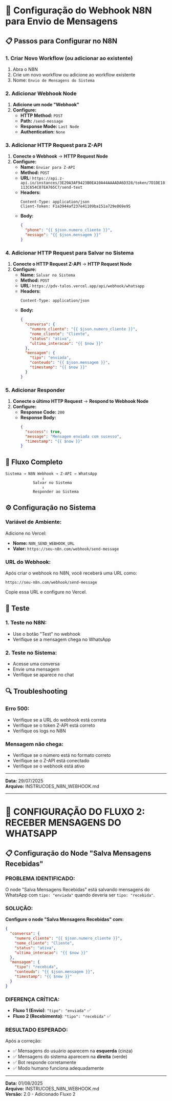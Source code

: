 # 🔧 Configuração do Webhook N8N para Envio de Mensagens

## 📋 Passos para Configurar no N8N

### **1. Criar Novo Workflow (ou adicionar ao existente)**

1. Abra o N8N
2. Crie um novo workflow ou adicione ao workflow existente
3. Nome: `Envio de Mensagens do Sistema`

### **2. Adicionar Webhook Node**

1. **Adicione um node "Webhook"**
2. **Configure:**
   - **HTTP Method:** `POST`
   - **Path:** `/send-message`
   - **Response Mode:** `Last Node`
   - **Authentication:** `None`

### **3. Adicionar HTTP Request para Z-API**

1. **Conecte o Webhook** → **HTTP Request Node**
2. **Configure:**
   - **Name:** `Enviar para Z-API`
   - **Method:** `POST`
   - **URL:** `https://api.z-api.io/instances/3E29A3AF9423B0EA10A44AAAADA6D328/token/7D1DE18113C654C07EA765C7/send-text`
   - **Headers:**
     ```
     Content-Type: application/json
     Client-Token: F1a3944af237e41109ba151a729e869e9S
     ```
   - **Body:**
     ```json
     {
       "phone": "{{ $json.numero_cliente }}",
       "message": "{{ $json.mensagem }}"
     }
     ```

### **4. Adicionar HTTP Request para Salvar no Sistema**

1. **Conecte o HTTP Request Z-API** → **HTTP Request Node**
2. **Configure:**
   - **Name:** `Salvar no Sistema`
   - **Method:** `POST`
   - **URL:** `https://pdv-talos.vercel.app/api/webhook/whatsapp`
   - **Headers:**
     ```
     Content-Type: application/json
     ```
   - **Body:**
     ```json
     {
       "conversa": {
         "numero_cliente": "{{ $json.numero_cliente }}",
         "nome_cliente": "Cliente",
         "status": "ativa",
         "ultima_interacao": "{{ $now }}"
       },
       "mensagem": {
         "tipo": "enviada",
         "conteudo": "{{ $json.mensagem }}",
         "timestamp": "{{ $now }}"
       }
     }
     ```

### **5. Adicionar Responder**

1. **Conecte o último HTTP Request** → **Respond to Webhook Node**
2. **Configure:**
   - **Response Code:** `200`
   - **Response Body:**
     ```json
     {
       "success": true,
       "message": "Mensagem enviada com sucesso",
       "timestamp": "{{ $now }}"
     }
     ```

## 🔗 Fluxo Completo

```
Sistema → N8N Webhook → Z-API → WhatsApp
                ↓
            Salvar no Sistema
                ↓
            Responder ao Sistema
```

## ⚙️ Configuração no Sistema

### **Variável de Ambiente:**

Adicione no Vercel:
- **Nome:** `N8N_SEND_WEBHOOK_URL`
- **Valor:** `https://seu-n8n.com/webhook/send-message`

### **URL do Webhook:**

Após criar o webhook no N8N, você receberá uma URL como:
```
https://seu-n8n.com/webhook/send-message
```

Copie essa URL e configure no Vercel.

## 🧪 Teste

### **1. Teste no N8N:**
- Use o botão "Test" no webhook
- Verifique se a mensagem chega no WhatsApp

### **2. Teste no Sistema:**
- Acesse uma conversa
- Envie uma mensagem
- Verifique se aparece no chat

## 🔍 Troubleshooting

### **Erro 500:**
- Verifique se a URL do webhook está correta
- Verifique se o token Z-API está correto
- Verifique os logs no N8N

### **Mensagem não chega:**
- Verifique se o número está no formato correto
- Verifique se o Z-API está conectado
- Verifique se o webhook está ativo

---

**Data:** 29/07/2025  
**Arquivo:** INSTRUCOES_N8N_WEBHOOK.md

---

# 🔧 CONFIGURAÇÃO DO FLUXO 2: RECEBER MENSAGENS DO WHATSAPP

## 📋 Configuração do Node "Salva Mensagens Recebidas"

### **PROBLEMA IDENTIFICADO:**
O node "Salva Mensagens Recebidas" está salvando mensagens do WhatsApp com `tipo: "enviada"` quando deveria ser `tipo: "recebida"`.

### **SOLUÇÃO:**

**Configure o node "Salva Mensagens Recebidas" com:**

```json
{
  "conversa": {
    "numero_cliente": "{{ $json.numero_cliente }}",
    "nome_cliente": "Cliente",
    "status": "ativa",
    "ultima_interacao": "{{ $now }}"
  },
  "mensagem": {
    "tipo": "recebida",
    "conteudo": "{{ $json.mensagem }}",
    "timestamp": "{{ $now }}"
  }
}
```

### **DIFERENÇA CRÍTICA:**

- **Fluxo 1 (Envio)**: `"tipo": "enviada"` ✅
- **Fluxo 2 (Recebimento)**: `"tipo": "recebida"` ✅

### **RESULTADO ESPERADO:**

Após a correção:
- ✅ Mensagens do usuário aparecem na **esquerda** (cinza)
- ✅ Mensagens do sistema aparecem na **direita** (verde)
- ✅ Bot responde corretamente
- ✅ Modo humano funciona adequadamente

---

**Data:** 01/08/2025  
**Arquivo:** INSTRUCOES_N8N_WEBHOOK.md  
**Versão:** 2.0 - Adicionado Fluxo 2